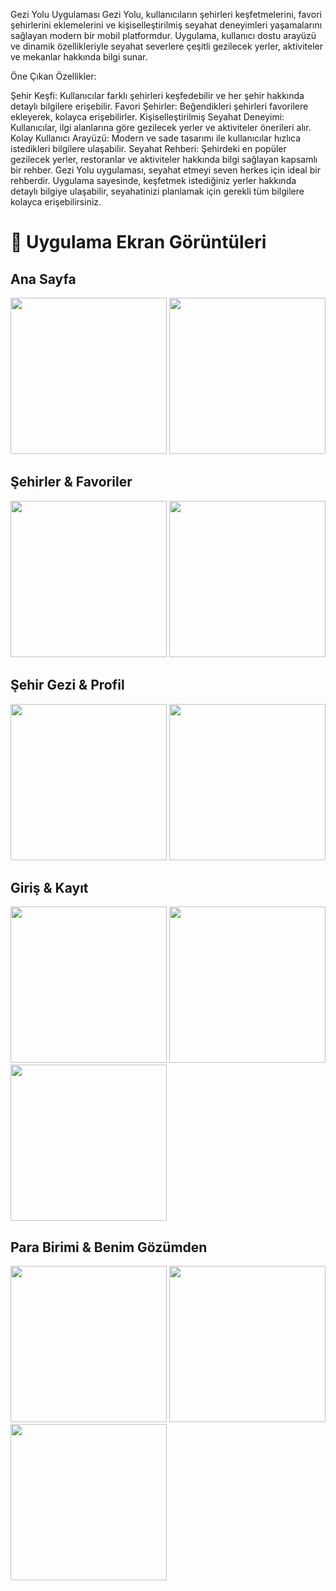 Gezi Yolu Uygulaması
Gezi Yolu, kullanıcıların şehirleri keşfetmelerini, favori şehirlerini eklemelerini ve kişiselleştirilmiş seyahat deneyimleri yaşamalarını sağlayan modern bir mobil platformdur. Uygulama, kullanıcı dostu arayüzü ve dinamik özellikleriyle seyahat severlere çeşitli gezilecek yerler, aktiviteler ve mekanlar hakkında bilgi sunar.

Öne Çıkan Özellikler:

Şehir Keşfi: Kullanıcılar farklı şehirleri keşfedebilir ve her şehir hakkında detaylı bilgilere erişebilir.
Favori Şehirler: Beğendikleri şehirleri favorilere ekleyerek, kolayca erişebilirler.
Kişiselleştirilmiş Seyahat Deneyimi: Kullanıcılar, ilgi alanlarına göre gezilecek yerler ve aktiviteler önerileri alır.
Kolay Kullanıcı Arayüzü: Modern ve sade tasarımı ile kullanıcılar hızlıca istedikleri bilgilere ulaşabilir.
Seyahat Rehberi: Şehirdeki en popüler gezilecek yerler, restoranlar ve aktiviteler hakkında bilgi sağlayan kapsamlı bir rehber.
Gezi Yolu uygulaması, seyahat etmeyi seven herkes için ideal bir rehberdir. Uygulama sayesinde, keşfetmek istediğiniz yerler hakkında detaylı bilgiye ulaşabilir, seyahatinizi planlamak için gerekli tüm bilgilere kolayca erişebilirsiniz.

# 📱 Uygulama Ekran Görüntüleri

## Ana Sayfa
<img width="250" src="https://github.com/user-attachments/assets/996f0124-c984-4857-96b2-b746bc588cfa" />
<img width="250" src="https://github.com/user-attachments/assets/6782a5f9-967f-44df-8b21-0f45402f9a69" />

## Şehirler & Favoriler
<img width="250" src="https://github.com/user-attachments/assets/915db6d6-6710-47d9-adee-322d45953e05" />
<img width="250" src="https://github.com/user-attachments/assets/d8d5bd2f-ed38-4a32-b69c-55804c67577c" />

## Şehir Gezi & Profil
<img width="250" src="https://github.com/user-attachments/assets/486bf6dc-9197-48e7-9ef1-cb55f7765c26" />
<img width="250" src="https://github.com/user-attachments/assets/33a8b604-6647-48f6-aac7-7660de0a185a" />

## Giriş & Kayıt
<img width="250" src="https://github.com/user-attachments/assets/f23b9005-cb27-49bc-9c97-4a37df363bb4" />
<img width="250" src="https://github.com/user-attachments/assets/28ad0a8c-5dbb-4168-b3c4-f3d77c905010" />
<img width="250" src="https://github.com/user-attachments/assets/ad047d9b-4a86-41a0-8f90-aecdc36ac18b" />

## Para Birimi & Benim Gözümden
<img width="250" src="https://github.com/user-attachments/assets/58cf61ae-afdc-46ef-ad95-1555acf3c80e" />
<img width="250" src="https://github.com/user-attachments/assets/29e9b0d6-95ab-45ed-be5b-c96a84e2af2c" />
<img width="250" src="https://github.com/user-attachments/assets/f0ea60b2-322a-4e03-b246-8e009b86c556" />

